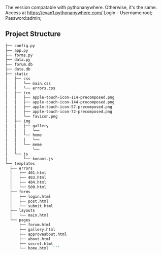 The version compatable with pythonanywhere. Otherwise, it's the same.
Access at https://evan1.pythonanywhere.com/
Login - Username:root; Password:admin;

Project Structure
--------

  ```sh
  ├── config.py
├── app.py
├── forms.py
├── data.py
├── forum.db
├── data.db
├── static
│   ├── css
│   │   └── main.css
│   │   └── errors.css
│   ├── ico
│   │   ├── apple-touch-icon-114-precomposed.png
│   │   ├── apple-touch-icon-144-precomposed.png
│   │   ├── apple-touch-icon-57-precomposed.png
│   │   ├── apple-touch-icon-72-precomposed.png
│   │   └── favicon.png
│   ├── img
│   │   ├── gallery
│   │   │   └── 
│   │   └── home
│   │   │   └── 
│   │   └── meme
│   │       └── 
│   └── js
│       └── konami.js
└── templates
    ├── errors
    │   ├── 401.html
    │   ├── 403.html
    │   ├── 404.html
    │   └── 500.html
    ├── forms
    │   ├── login.html
    │   ├── post.html
    │   └── submit.html
    ├── layouts
    │   └── main.html
    └── pages
        ├── forum.html
        ├── gallery.html
        ├── approveabout.html
        ├── about.html
        ├── secret.html
        └── home.html  ```
